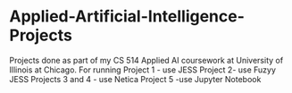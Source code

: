 # Applied-Artificial-Intelligence-Projects
Projects done as part of my CS 514 Applied AI coursework at University of Illinois at Chicago.
For running Project 1 - use JESS 
Project 2- use Fuzyy JESS 
Projects 3 and 4 - use Netica 
Project 5 -use Jupyter Notebook
